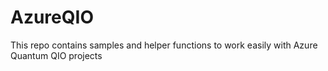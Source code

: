 # AzureQIO
This repo contains samples and helper functions to work easily with Azure Quantum QIO projects

